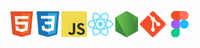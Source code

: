 <a href="https://developer.mozilla.org/en-US/docs/Web/HTML" target="_blank"> <img align="left" alt="HTML" height ="42px" src="https://raw.githubusercontent.com/devicons/devicon/master/icons/html5/html5-original.svg"> </a>
<a href="https://developer.mozilla.org/en-US/docs/Web/CSS" target="_blank"> <img align="left" alt="CSS" height ="42px" src="https://raw.githubusercontent.com/devicons/devicon/master/icons/css3/css3-original.svg"> </a>
<a href="https://developer.mozilla.org/en-US/docs/Web/JavaScript" target="_blank"> <img align="left" alt="JavaScript" height ="42px" src="https://raw.githubusercontent.com/devicons/devicon/master/icons/javascript/javascript-original.svg"> </a>
<a href="https://reactjs.org/" target="_blank"> <img align="left" alt="React" height ="42px" src="https://raw.githubusercontent.com/devicons/devicon/master/icons/react/react-original.svg"> </a>
<a href="https://nodejs.org" target="_blank"> <img align="left" alt="Node.js" height ="42px" src="https://raw.githubusercontent.com/devicons/devicon/master/icons/nodejs/nodejs-original.svg"> </a>
<a href="https://git-scm.com/" target="_blank"> <img align="left" alt="Git" height ="42px" src="https://raw.githubusercontent.com/devicons/devicon/master/icons/git/git-original.svg"> </a>
<a href="https://figma.com/" target="_blank"> <img align="left" alt="Figma" height ="42px" src="https://raw.githubusercontent.com/devicons/devicon/master/icons/figma/figma-original.svg"> </a>

<br><br><br>
